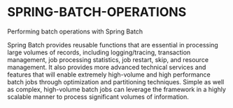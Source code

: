 # SPRING-BATCH-OPERATIONS
Performing batch operations with Spring Batch

Spring Batch provides reusable functions that are essential in processing large volumes of records, including logging/tracing, transaction management, job processing statistics, job restart, skip, and resource management. It also provides more advanced technical services and features that will enable extremely high-volume and high performance batch jobs through optimization and partitioning techniques. 
Simple as well as complex, high-volume batch jobs can leverage the framework in a highly scalable manner to process significant volumes of information.
